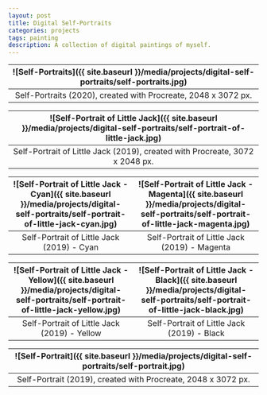 ```yaml
---
layout: post
title: Digital Self-Portraits
categories: projects
tags: painting
description: A collection of digital paintings of myself.
---
```


![Self-Portraits]({{ site.baseurl }}/media/projects/digital-self-portraits/self-portraits.jpg) |
:----------: |
Self-Portraits (2020), created with Procreate, 2048 x 3072 px. |

![Self-Portrait of Little Jack]({{ site.baseurl }}/media/projects/digital-self-portraits/self-portrait-of-little-jack.jpg) |
:----------: |
Self-Portrait of Little Jack (2019), created with Procreate, 3072 x 2048 px. |

![Self-Portrait of Little Jack - Cyan]({{ site.baseurl }}/media/projects/digital-self-portraits/self-portrait-of-little-jack-cyan.jpg) | ![Self-Portrait of Little Jack - Magenta]({{ site.baseurl }}/media/projects/digital-self-portraits/self-portrait-of-little-jack-magenta.jpg)
:----------: | :----------:
Self-Portrait of Little Jack (2019) - Cyan | Self-Portrait of Little Jack (2019) - Magenta

![Self-Portrait of Little Jack - Yellow]({{ site.baseurl }}/media/projects/digital-self-portraits/self-portrait-of-little-jack-yellow.jpg) | ![Self-Portrait of Little Jack - Black]({{ site.baseurl }}/media/projects/digital-self-portraits/self-portrait-of-little-jack-black.jpg)
:----------: | :----------:
Self-Portrait of Little Jack (2019) - Yellow | Self-Portrait of Little Jack (2019) - Black

![Self-Portrait]({{ site.baseurl }}/media/projects/digital-self-portraits/self-portrait.jpg) |
:----------: |
Self-Portrait (2019), created with Procreate, 2048 x 3072 px. |
